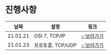 # 진행사항

|날짜|설명|링크|
|------|---|---|
|21.01.21|OSI 7, TCP/IP|[✅보러가기](https://github.com/happ-in/Tech_interview/blob/main/01.network/phb/21.01.21.md)|
|21.01.23|프로토콜, TCP/UDP|[✅보러가기](https://github.com/happ-in/Tech_interview/blob/main/01.network/phb/21.01.23.md)|
